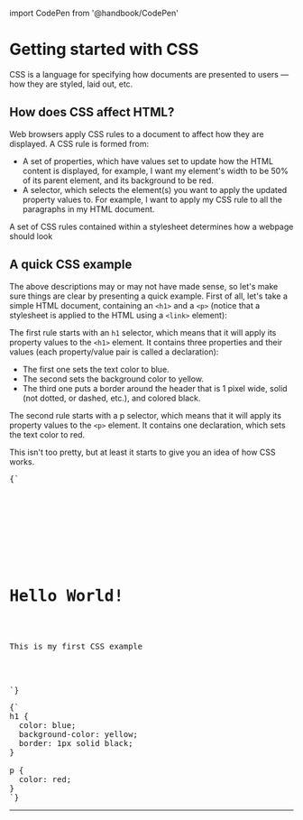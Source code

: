import CodePen from '@handbook/CodePen'

# Getting started with CSS

CSS is a language for specifying how documents are presented to users — how they are styled, laid out, etc.

## How does CSS affect HTML?

Web browsers apply CSS rules to a document to affect how they are displayed. A CSS rule is formed from:

- A set of properties, which have values set to update how the HTML content is displayed, for example, I want my element's width to be 50% of its parent element, and its background to be red.
- A selector, which selects the element(s) you want to apply the updated property values to. For example, I want to apply my CSS rule to all the paragraphs in my HTML document.

A set of CSS rules contained within a stylesheet determines how a webpage should look

## A quick CSS example

The above descriptions may or may not have made sense, so let's make sure things are clear by presenting a quick example. First of all, let's take a simple HTML document, containing an `<h1>` and a `<p>` (notice that a stylesheet is applied to the HTML using a `<link>` element):

<CodePen>

The first rule starts with an `h1` selector, which means that it will apply its property values to the `<h1>` element. It contains three properties and their values (each property/value pair is called a declaration):

- The first one sets the text color to blue.
- The second sets the background color to yellow.
- The third one puts a border around the header that is 1 pixel wide, solid (not dotted, or dashed, etc.), and colored black.

The second rule starts with a p selector, which means that it will apply its property values to the `<p>` element. It contains one declaration, which sets the text color to red.

This isn't too pretty, but at least it starts to give you an idea of how CSS works.

<pre data-lang='html'>
{`
<!DOCTYPE html>
<html>
  <head>
    <meta charset="utf-8" />
    <title>My CSS experiment</title>
    <link rel="stylesheet" href="style.css" />
  </head>
  <body>
    <h1>Hello World!</h1>
    <p>This is my first CSS example</p>
  </body>
</html>
`}
</pre>

<pre data-lang='css'>
{`
h1 {
  color: blue;
  background-color: yellow;
  border: 1px solid black;
}

p {
  color: red;
}
`}
</pre>

</CodePen>

---
